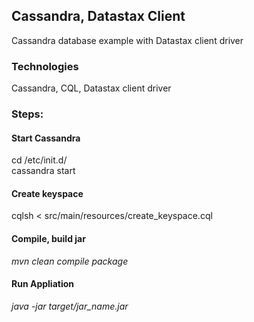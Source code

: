 ## Cassandra, Datastax Client
Cassandra database example with Datastax client driver <br />


### Technologies
Cassandra, CQL, Datastax client driver <br />


### Steps:
#### Start Cassandra 
cd /etc/init.d/ <br />
cassandra start <br /> 


#### Create keyspace
cqlsh < src/main/resources/create_keyspace.cql <br />


#### Compile, build jar
*mvn clean compile package* <br />
 

#### Run Appliation
*java -jar target/jar_name.jar* <br />






